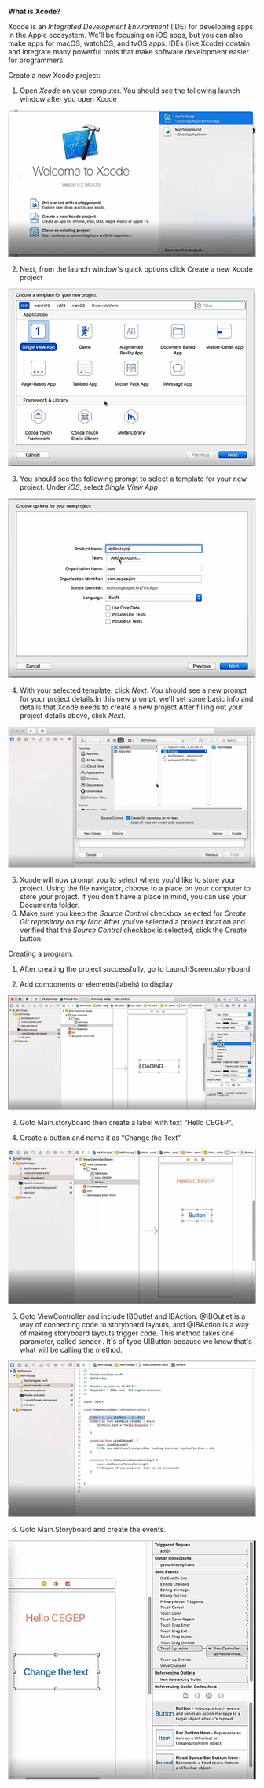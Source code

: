 **What is Xcode?**

Xcode is an _Integrated Development Environment_ (IDE) for developing apps in the Apple ecosystem. We&#39;ll be focusing on iOS apps, but you can also make apps for macOS, watchOS, and tvOS apps. IDEs (like Xcode) contain and integrate many powerful tools that make software development easier for programmers.

Create a new Xcode project:

1. Open _Xcode_ on your computer. You should see the following launch window after you open Xcode

![](1.png)

2. Next, from the launch window&#39;s quick options click Create a new Xcode project

![](2.png)

3. You should see the following prompt to select a template for your new project. Under _iOS_, select _Single View App_

![](3.png)

4. With your selected template, click _Next_. You should see a new prompt for your project details.In this new prompt, we&#39;ll set some basic info and details that Xcode needs to create a new project.After filling out your project details above, click _Next_.

![](4.png)

5. Xcode will now prompt you to select where you&#39;d like to store your project. Using the file navigator, choose to a place on your computer to store your project. If you don&#39;t have a place in mind, you can use your Documents folder.
6. Make sure you keep the _Source Control_ checkbox selected for _Create Git repository on my Mac_.After you&#39;ve selected a project location and verified that the _Source Control_ checkbox is selected, click the Create button.

Creating a program:

1.	After creating the project successfully, go to LaunchScreen.storyboard.

2.	Add components or elements(labels) to display 

![](IMG-20210203-WA0004.jpg)

3.	Goto Main.storyboard then create a label with text “Hello CEGEP”.

4.	Create a button and name it as “Change the Text”

![](IMG-20210203-WA0001.jpg)

5.	Goto ViewController and include IBOutlet and IBAction.
@IBOutlet is a way of connecting code to storyboard layouts, and @IBAction is a way of making storyboard layouts trigger code. This method takes one parameter, called sender . It's of type UIButton because we know that's what will be calling the method.

![](IMG-20210203-WA0002.jpg)

6.	Goto Main.Storyboard and create the events.

![](IMG-20210203-WA0003.jpg)
